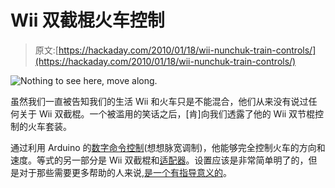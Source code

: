 # Wii 双截棍火车控制

> 原文:[https://hackaday.com/2010/01/18/wii-nunchuk-train-controls/](https://hackaday.com/2010/01/18/wii-nunchuk-train-controls/)

![](../Images/d21c0fc0f42d5c10a3fc82ae7c32d053.png "Nothing to see here, move along. ")

虽然我们一直被告知我们的生活 Wii 和火车只是不能混合，他们从来没有说过任何关于 Wii 双截棍。一个被滥用的笑话之后，[肯]向我们透露了他的 Wii 双节棍控制的火车套装。

通过利用 Arduino 的[数字命令控制](http://en.wikipedia.org/wiki/Digital_Command_Control)(想想脉宽调制)，他能够完全控制火车的方向和速度。等式的另一部分是 Wii 双截棍和[适配器](http://todbot.com/blog/2008/02/18/wiichuck-wii-nunchuck-adapter-available/)。设置应该是非常简单明了的，但是对于那些需要更多帮助的人来说,[是一个有指导意义的](http://www.instructables.com/id/Wii-Nunchuk-Controlled-Model-Train/)。